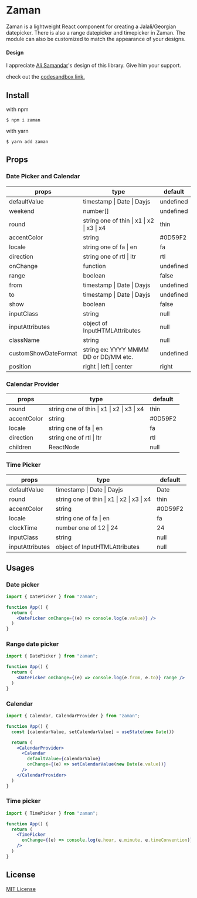 # Zaman

Zaman is a lightweight React component for creating a Jalali/Georgian datepicker. There is also a range datepicker and timepicker in Zaman. The module can also be customized to match the appearance of your designs.

#### Design

I appreciate [Ali Samandar](https://dribbble.com/eanlami)'s design of this library. Give him your support.

check out the [codesandbox link.](https://codesandbox.io/s/new-version-date-picker-6eeepf)
## Install

with npm

`$ npm i zaman`

with yarn

`$ yarn add zaman`

## Props
### Date Picker and Calendar

| props                | type                                                       | default   |
|----------------------|------------------------------------------------------------|-----------|
| defaultValue         | timestamp &#124; Date &#124; Dayjs                         | undefined |
| weekend              | number[]                                                   | undefined |
| round                | string one of thin &#124; x1 &#124; x2 &#124; x3 &#124; x4 | thin      |
| accentColor          | string                                                     | #0D59F2   |
| locale               | string one of fa &#124; en                                 | fa        |
| direction            | string one of rtl &#124; ltr                               | rtl       |
| onChange             | function                                                   | undefined |
| range                | boolean                                                    | false     |
| from                 | timestamp &#124; Date &#124; Dayjs                         | undefined |
| to                   | timestamp &#124; Date &#124; Dayjs                         | undefined |
| show                 | boolean                                                    | false     |
| inputClass           | string                                                     | null      |
| inputAttributes      | object of InputHTMLAttributes                              | null      |
| className            | string                                                     | null      |
| customShowDateFormat | string  ex: YYYY MMMM DD or DD/MM etc.                     | undefined |
| position             | right &#124; left  &#124; center                           | right     |


### Calendar Provider

| props       | type                                                       | default |
|-------------|------------------------------------------------------------|---------|
| round       | string one of thin &#124; x1 &#124; x2 &#124; x3 &#124; x4 | thin    |
| accentColor | string                                                     | #0D59F2 |
| locale      | string one of fa &#124; en                                 | fa      |
| direction   | string one of rtl &#124; ltr                               | rtl     |
| children    | ReactNode                                                  | null    |



### Time Picker

| props           | type                                                       | default |
|-----------------|------------------------------------------------------------|---------|
| defaultValue    | timestamp &#124; Date &#124; Dayjs                         | Date    |
| round           | string one of thin &#124; x1 &#124; x2 &#124; x3 &#124; x4 | thin    |
| accentColor     | string                                                     | #0D59F2 |
| locale          | string one of fa &#124; en                                 | fa      |
| clockTime       | number one of 12 &#124; 24                                 | 24      |
| inputClass      | string                                                     | null    |
| inputAttributes | object of InputHTMLAttributes                              | null    |

## Usages
### Date picker

``` jsx
import { DatePicker } from "zaman";

function App() {
  return (
    <DatePicker onChange={(e) => console.log(e.value)} />
  )
}
```

### Range date picker

``` jsx
import { DatePicker } from "zaman";

function App() {
  return (
    <DatePicker onChange={(e) => console.log(e.from, e.to)} range />
  )
}
```

### Calendar

``` jsx
import { Calendar, CalendarProvider } from "zaman";

function App() {
  const [calendarValue, setCalendarValue] = useState(new Date())

  return (
    <CalendarProvider>
      <Calendar
        defaultValue={calendarValue}
        onChange={(e) => setCalendarValue(new Date(e.value))}
      />
    </CalendarProvider>
  )
}
```


### Time picker

``` jsx
import { TimePicker } from "zaman";

function App() {
  return (
    <TimePicker
      onChange={(e) => console.log(e.hour, e.minute, e.timeConvention)}
    />
  )
}
```

## License


[MIT License](https://github.com/rzkhosroshahi/zaman/blob/main/LICENSE)
